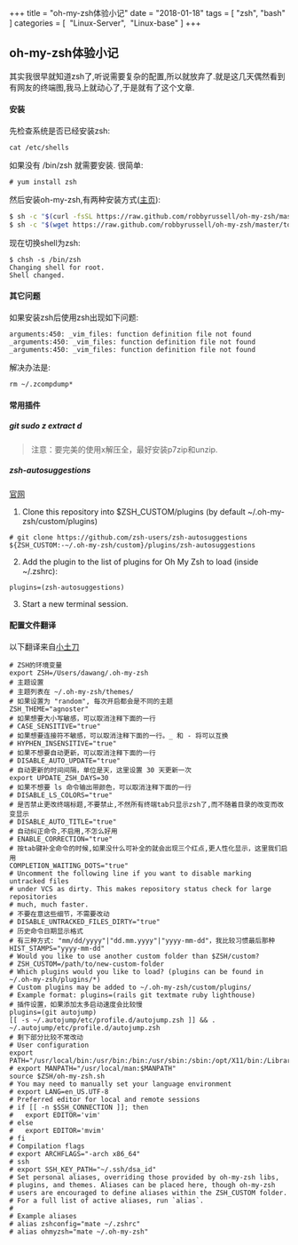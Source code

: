 +++
title = "oh-my-zsh体验小记"
date = "2018-01-18"
tags = [ "zsh", "bash" ]
categories = [
​	"Linux-Server",
​    "Linux-base"
]
+++

## oh-my-zsh体验小记

其实我很早就知道zsh了,听说需要复杂的配置,所以就放弃了.就是这几天偶然看到有网友的终端图,我马上就动心了,于是就有了这个文章.

#### 安装

先检查系统是否已经安装zsh:

```
cat /etc/shells
```
如果没有 /bin/zsh 就需要安装.
很简单:

``` shell
# yum install zsh
```

<!-- more -->


然后安装oh-my-zsh,有两种安装方式([主页](http://ohmyz.sh)):

``` zsh
$ sh -c "$(curl -fsSL https://raw.github.com/robbyrussell/oh-my-zsh/master/tools/install.sh)"
$ sh -c "$(wget https://raw.github.com/robbyrussell/oh-my-zsh/master/tools/install.sh -O -)"
```

现在切换shell为zsh:

```
$ chsh -s /bin/zsh
Changing shell for root.
Shell changed.
```

#### 其它问题

如果安装zsh后使用zsh出现如下问题:

``` shell
arguments:450: _vim_files: function definition file not found
_arguments:450: _vim_files: function definition file not found
_arguments:450: _vim_files: function definition file not found
```
解决办法是:

```shell
rm ~/.zcompdump*
```

#### 常用插件

##### git sudo z extract d

> 注意：要完美的使用x解压全，最好安装p7zip和unzip.

##### zsh-autosuggestions

[官网](https://github.com/zsh-users/zsh-autosuggestions)

1. Clone this repository into $ZSH_CUSTOM/plugins (by default ~/.oh-my-zsh/custom/plugins)

```shell
# git clone https://github.com/zsh-users/zsh-autosuggestions ${ZSH_CUSTOM:-~/.oh-my-zsh/custom}/plugins/zsh-autosuggestions
```

2. Add the plugin to the list of plugins for Oh My Zsh to load (inside ~/.zshrc):

`plugins=(zsh-autosuggestions)`

3. Start a new terminal session.

#### 配置文件翻译

以下翻译来自[小土刀](http://wdxtub.com/2016/02/18/oh-my-zsh/)

```shell
# ZSH的环境变量
export ZSH=/Users/dawang/.oh-my-zsh
# 主题设置
# 主题列表在 ~/.oh-my-zsh/themes/
# 如果设置为 "random", 每次开启都会是不同的主题
ZSH_THEME="agnoster"
# 如果想要大小写敏感，可以取消注释下面的一行
# CASE_SENSITIVE="true"
# 如果想要连接符不敏感，可以取消注释下面的一行。_ 和 - 将可以互换
# HYPHEN_INSENSITIVE="true"
# 如果不想要自动更新，可以取消注释下面的一行
# DISABLE_AUTO_UPDATE="true"
# 自动更新的时间间隔，单位是天，这里设置 30 天更新一次
export UPDATE_ZSH_DAYS=30
# 如果不想要 ls 命令输出带颜色，可以取消注释下面的一行
# DISABLE_LS_COLORS="true"
# 是否禁止更改终端标题,不要禁止,不然所有终端tab只显示zsh了,而不随着目录的改变而改变显示
# DISABLE_AUTO_TITLE="true"
# 自动纠正命令,不启用,不怎么好用
# ENABLE_CORRECTION="true"
# 按tab键补全命令的时候,如果没什么可补全的就会出现三个红点,更人性化显示，这里我们启用
COMPLETION_WAITING_DOTS="true"
# Uncomment the following line if you want to disable marking untracked files
# under VCS as dirty. This makes repository status check for large repositories
# much, much faster.
# 不要在意这些细节，不需要改动
# DISABLE_UNTRACKED_FILES_DIRTY="true"
# 历史命令日期显示格式
# 有三种方式: "mm/dd/yyyy"|"dd.mm.yyyy"|"yyyy-mm-dd"，我比较习惯最后那种
HIST_STAMPS="yyyy-mm-dd"
# Would you like to use another custom folder than $ZSH/custom?
# ZSH_CUSTOM=/path/to/new-custom-folder
# Which plugins would you like to load? (plugins can be found in ~/.oh-my-zsh/plugins/*)
# Custom plugins may be added to ~/.oh-my-zsh/custom/plugins/
# Example format: plugins=(rails git textmate ruby lighthouse)
# 插件设置，如果添加太多启动速度会比较慢
plugins=(git autojump)
[[ -s ~/.autojump/etc/profile.d/autojump.zsh ]] && . ~/.autojump/etc/profile.d/autojump.zsh
# 剩下部分比较不常改动 
# User configuration
export PATH="/usr/local/bin:/usr/bin:/bin:/usr/sbin:/sbin:/opt/X11/bin:/Library/TeX/texbin"
# export MANPATH="/usr/local/man:$MANPATH"
source $ZSH/oh-my-zsh.sh
# You may need to manually set your language environment
# export LANG=en_US.UTF-8
# Preferred editor for local and remote sessions
# if [[ -n $SSH_CONNECTION ]]; then
#   export EDITOR='vim'
# else
#   export EDITOR='mvim'
# fi
# Compilation flags
# export ARCHFLAGS="-arch x86_64"
# ssh
# export SSH_KEY_PATH="~/.ssh/dsa_id"
# Set personal aliases, overriding those provided by oh-my-zsh libs,
# plugins, and themes. Aliases can be placed here, though oh-my-zsh
# users are encouraged to define aliases within the ZSH_CUSTOM folder.
# For a full list of active aliases, run `alias`.
#
# Example aliases
# alias zshconfig="mate ~/.zshrc"
# alias ohmyzsh="mate ~/.oh-my-zsh"
```